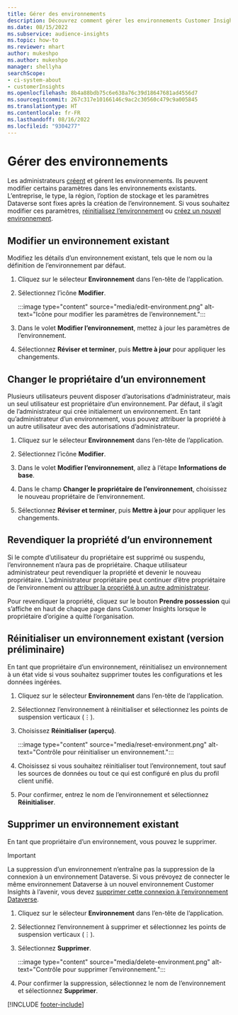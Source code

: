 ```yaml
---
title: Gérer des environnements
description: Découvrez comment gérer les environnements Customer Insights existants en tant qu’administrateur.
ms.date: 08/15/2022
ms.subservice: audience-insights
ms.topic: how-to
ms.reviewer: mhart
author: mukeshpo
ms.author: mukeshpo
manager: shellyha
searchScope:
- ci-system-about
- customerInsights
ms.openlocfilehash: 8b4a88bdb75c6e638a76c39d18647681ad4556d7
ms.sourcegitcommit: 267c317e10166146c9ac2c30560c479c9a005845
ms.translationtype: HT
ms.contentlocale: fr-FR
ms.lasthandoff: 08/16/2022
ms.locfileid: "9304277"
---
```

# <a name="manage-environments"></a>Gérer des environnements

Les administrateurs [créent](create-environment.md) et gérent les environnements. Ils peuvent modifier certains paramètres dans les environnements existants. L’entreprise, le type, la région, l’option de stockage et les paramètres Dataverse sont fixes après la création de l’environnement. Si vous souhaitez modifier ces paramètres, [réinitialisez l’environnement](#reset-an-existing-environment-preview) ou [créez un nouvel environnement](create-environment.md).

## <a name="edit-an-existing-environment"></a>Modifier un environnement existant

Modifiez les détails d’un environnement existant, tels que le nom ou la définition de l’environnement par défaut.

1. Cliquez sur le sélecteur **Environnement** dans l’en-tête de l’application.

1. Sélectionnez l’icône **Modifier**.

   :::image type="content" source="media/edit-environment.png" alt-text="Icône pour modifier les paramètres de l’environnement.":::

1. Dans le volet **Modifier l’environnement**, mettez à jour les paramètres de l’environnement.

1. Sélectionnez **Réviser et terminer**, puis **Mettre à jour** pour appliquer les changements.

## <a name="change-the-owner-of-an-environment"></a>Changer le propriétaire d’un environnement

Plusieurs utilisateurs peuvent disposer d’autorisations d’administrateur, mais un seul utilisateur est propriétaire d’un environnement. Par défaut, il s’agit de l’administrateur qui crée initialement un environnement. En tant qu’administrateur d’un environnement, vous pouvez attribuer la propriété à un autre utilisateur avec des autorisations d’administrateur.

1. Cliquez sur le sélecteur **Environnement** dans l’en-tête de l’application.

1. Sélectionnez l’icône **Modifier**.

1. Dans le volet **Modifier l’environnement**, allez à l’étape **Informations de base**.

1. Dans le champ **Changer le propriétaire de l’environnement**, choisissez le nouveau propriétaire de l’environnement.  

1. Sélectionnez **Réviser et terminer**, puis **Mettre à jour** pour appliquer les changements.

## <a name="claim-ownership-of-an-environment"></a>Revendiquer la propriété d’un environnement

Si le compte d’utilisateur du propriétaire est supprimé ou suspendu, l’environnement n’aura pas de propriétaire. Chaque utilisateur administrateur peut revendiquer la propriété et devenir le nouveau propriétaire. L’administrateur propriétaire peut continuer d’être propriétaire de l’environnement ou [attribuer la propriété à un autre administrateur](#change-the-owner-of-an-environment).

Pour revendiquer la propriété, cliquez sur le bouton **Prendre possession** qui s’affiche en haut de chaque page dans Customer Insights lorsque le propriétaire d’origine a quitté l’organisation.

## <a name="reset-an-existing-environment-preview"></a>Réinitialiser un environnement existant (version préliminaire)

En tant que propriétaire d’un environnement, réinitialisez un environnement à un état vide si vous souhaitez supprimer toutes les configurations et les données ingérées.

1. Cliquez sur le sélecteur **Environnement** dans l’en-tête de l’application.

1. Sélectionnez l’environnement à réinitialiser et sélectionnez les points de suspension verticaux (&vellip;).

1. Choisissez **Réinitialiser (aperçu)**.

   :::image type="content" source="media/reset-environment.png" alt-text="Contrôle pour réinitialiser un environnement.":::

1. Choisissez si vous souhaitez réinitialiser tout l’environnement, tout sauf les sources de données ou tout ce qui est configuré en plus du profil client unifié.

1. Pour confirmer, entrez le nom de l’environnement et sélectionnez **Réinitialiser**.

## <a name="delete-an-existing-environment"></a>Supprimer un environnement existant

En tant que propriétaire d’un environnement, vous pouvez le supprimer.

> [!IMPORTANT]
> La suppression d’un environnement n’entraîne pas la suppression de la connexion à un environnement Dataverse. Si vous prévoyez de connecter le même environnement Dataverse à un nouvel environnement Customer Insights à l’avenir, vous devez [supprimer cette connexion à l’environnement Dataverse](customer-insights-dataverse.md#remove-an-existing-connection-to-a-dataverse-environment).

1. Cliquez sur le sélecteur **Environnement** dans l’en-tête de l’application.

1. Sélectionnez l’environnement à supprimer et sélectionnez les points de suspension verticaux (&vellip;). 

1. Sélectionnez **Supprimer**.

   :::image type="content" source="media/delete-environment.png" alt-text="Contrôle pour supprimer l’environnement.":::

1. Pour confirmer la suppression, sélectionnez le nom de l’environnement et sélectionnez **Supprimer**.

[!INCLUDE [footer-include](includes/footer-banner.md)]
